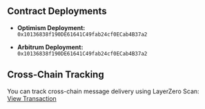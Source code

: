 ## Contract Deployments

- **Optimism Deployment:**  
  `0x10136838f190DE61641C49fab24cf0ECab4B37a2`

- **Arbitrum Deployment:**  
  `0x10136838f190DE61641C49fab24cf0ECab4B37a2`

## Cross-Chain Tracking

You can track cross-chain message delivery using LayerZero Scan:  
[View Transaction](https://testnet.layerzeroscan.com/tx/0x95168285fd5f5d4008b8e3f0010c86bfbda2bfb7e3a65808dfe270551f1d19b3)
